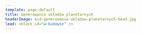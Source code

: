 ```yaml
---
template: page-default
title: Generowanie układów planetarnych
headerImage: mid-generowanie-ukladow-planetarnych-head.jpg
lead: <block id="w-budowie" />
---
```

